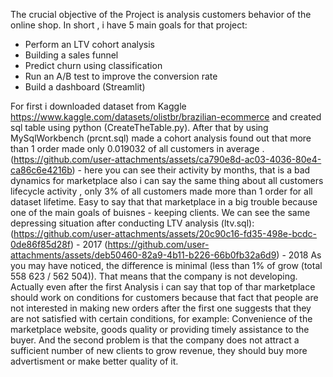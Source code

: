The crucial objective of the Project is analysis customers behavior of the online shop.
In short , i have 5 main goals for that project:

- Perform an LTV cohort analysis
- Building a sales funnel
- Predict churn using classification
- Run an A/B test to improve the conversion rate
- Build a dashboard (Streamlit)

For first i downloaded dataset from Kaggle https://www.kaggle.com/datasets/olistbr/brazilian-ecommerce and created sql table using python (CreateTheTable.py). After that by using MySqlWorkbench (prcnt.sql) made a cohort analysis found out that more than 1 order made only 0.019032 of all customers in average . (https://github.com/user-attachments/assets/ca790e8d-ac03-4036-80e4-ca86c6e4216b) - here you can see their activity by months, that is a bad dynamics for marketplace also i can say the same thing about all customers lifecycle activity , only 3% of all customers made more than 1 order for all dataset lifetime. Easy to say that that marketplace in a big trouble because one of the main goals of buisnes - keeping clients. We can see the same depressing situation after conducting LTV analysis (ltv.sql):
(https://github.com/user-attachments/assets/20c90c16-fd35-498e-bcdc-0de86f85d28f) - 2017
(https://github.com/user-attachments/assets/deb50460-82a9-4b11-b226-66b0fb32a6d9) - 2018
As you may have noticed, the difference is minimal (less than 1% of grow (total 558 623 / 562 504)). That means that the company is not developing. Actually even after the first Analysis i can say that top of thar marketplace should work on conditions for customers
because that fact that people are not interested in making new orders after the first one suggests that they are not satisfied with certain conditions, for example: Convenience of the marketplace website, goods quality or providing timely assistance to the buyer. 
And the second problem is that the company does not attract a sufficient number of new clients to grow revenue, they should buy more advertisment or make better quality of it. 
